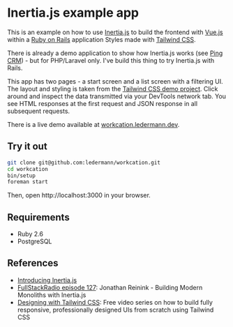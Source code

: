 # Inertia.js example app

This is an example on how to use [Inertia.js](https://inertiajs.com/) to build the frontend with [Vue.js](https://vuejs.org/) within a [Ruby on Rails](https://rubyonrails.org/) application
Styles made with [Tailwind CSS](https://tailwindcss.com/).

There is already a demo application to show how Inertia.js works (see [Ping CRM](https://github.com/inertiajs/pingcrm)) - but for PHP/Laravel only. I've build this thing to try Inertia.js with Rails.

This app has two pages - a start screen and a list screen with a filtering UI. The layout and styling is taken from the [Tailwind CSS demo project](https://github.com/adamwathan/workcation). Click around and inspect the data transmitted via your DevTools network tab. You see HTML responses at the first request and JSON response in all subsequent requests.

There is a live demo available at [workcation.ledermann.dev](https://workcation.ledermann.dev).


## Try it out

```bash
git clone git@github.com:ledermann/workcation.git
cd workcation
bin/setup
foreman start
```

Then, open http://localhost:3000 in your browser.


## Requirements

- Ruby 2.6
- PostgreSQL


## References

- [Introducing Inertia.js](https://reinink.ca/articles/introducing-inertia-js)
- [FullStackRadio episode 127](http://www.fullstackradio.com/127): Jonathan Reinink - Building Modern Monoliths with Inertia.js
- [Designing with Tailwind CSS](https://tailwindcss.com/screencasts/): Free video series on how to build fully responsive, professionally designed UIs from scratch using Tailwind CSS
